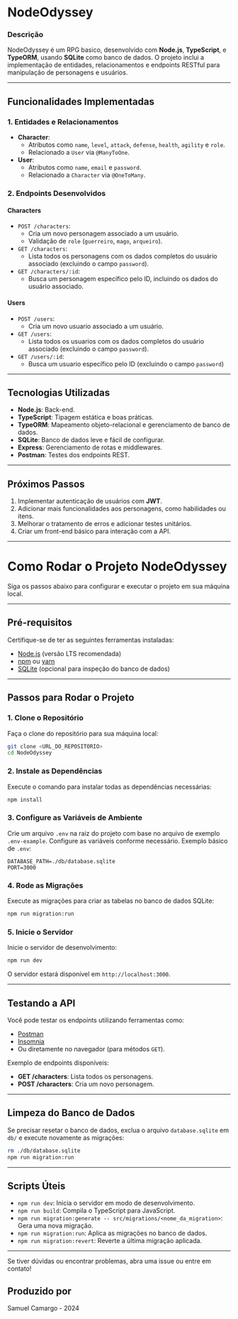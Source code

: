# NodeOdyssey

### Descrição
NodeOdyssey é um RPG basico, desenvolvido com **Node.js**, **TypeScript**, e **TypeORM**, usando **SQLite** como banco de dados. 
O projeto inclui a implementação de entidades, relacionamentos e endpoints RESTful para manipulação de personagens e usuários.

---

## Funcionalidades Implementadas

### 1. Entidades e Relacionamentos
- **Character**:
  - Atributos como `name`, `level`, `attack`, `defense`, `health`, `agility` e `role`.
  - Relacionado a `User` via `@ManyToOne`.
- **User**:
  - Atributos como `name`, `email` e `password`.
  - Relacionado a `Character` via `@OneToMany`.

### 2. Endpoints Desenvolvidos

#### **Characters**
- `POST /characters`:
  - Cria um novo personagem associado a um usuário.
  - Validação de `role` (`guerreiro`, `mago`, `arqueiro`).
- `GET /characters`:
  - Lista todos os personagens com os dados completos do usuário associado (excluindo o campo `password`).
- `GET /characters/:id`:
  - Busca um personagem específico pelo ID, incluindo os dados do usuário associado.

#### **Users**
- `POST /users`:
  - Cria um novo usuario associado a um usuário.
- `GET /users`:
  - Lista todos os usuarios com os dados completos do usuário associado (excluindo o campo `password`).
- `GET /users/:id`:
  - Busca um usuario específico pelo ID (excluindo o campo `password`)

---

## Tecnologias Utilizadas
- **Node.js**: Back-end.
- **TypeScript**: Tipagem estática e boas práticas.
- **TypeORM**: Mapeamento objeto-relacional e gerenciamento de banco de dados.
- **SQLite**: Banco de dados leve e fácil de configurar.
- **Express**: Gerenciamento de rotas e middlewares.
- **Postman**: Testes dos endpoints REST.

---

## Próximos Passos
1. Implementar autenticação de usuários com **JWT**.
2. Adicionar mais funcionalidades aos personagens, como habilidades ou itens.
3. Melhorar o tratamento de erros e adicionar testes unitários.
4. Criar um front-end básico para interação com a API.

---

# Como Rodar o Projeto NodeOdyssey

Siga os passos abaixo para configurar e executar o projeto em sua máquina local.

---

## Pré-requisitos

Certifique-se de ter as seguintes ferramentas instaladas:
- [Node.js](https://nodejs.org) (versão LTS recomendada)
- [npm](https://www.npmjs.com/) ou [yarn](https://yarnpkg.com/)
- [SQLite](https://sqlite.org/) (opcional para inspeção do banco de dados)

---

## Passos para Rodar o Projeto

### 1. Clone o Repositório

Faça o clone do repositório para sua máquina local:
```bash
git clone <URL_DO_REPOSITORIO>
cd NodeOdyssey
```

### 2. Instale as Dependências

Execute o comando para instalar todas as dependências necessárias:
```bash
npm install
```

### 3. Configure as Variáveis de Ambiente

Crie um arquivo `.env` na raiz do projeto com base no arquivo de exemplo `.env-example`. Configure as variáveis conforme necessário. Exemplo básico de `.env`:
```env
DATABASE_PATH=./db/database.sqlite
PORT=3000
```

### 4. Rode as Migrações

Execute as migrações para criar as tabelas no banco de dados SQLite:
```bash
npm run migration:run
```

### 5. Inicie o Servidor

Inicie o servidor de desenvolvimento:
```bash
npm run dev
```

O servidor estará disponível em `http://localhost:3000`.

---

## Testando a API

Você pode testar os endpoints utilizando ferramentas como:
- [Postman](https://www.postman.com/)
- [Insomnia](https://insomnia.rest/)
- Ou diretamente no navegador (para métodos `GET`).

Exemplo de endpoints disponíveis:
- **GET /characters**: Lista todos os personagens.
- **POST /characters**: Cria um novo personagem.

---

## Limpeza do Banco de Dados

Se precisar resetar o banco de dados, exclua o arquivo `database.sqlite` em `db/` e execute novamente as migrações:
```bash
rm ./db/database.sqlite
npm run migration:run
```

---

## Scripts Úteis

- `npm run dev`: Inicia o servidor em modo de desenvolvimento.
- `npm run build`: Compila o TypeScript para JavaScript.
- `npm run migration:generate -- src/migrations/<nome_da_migration>`: Gera uma nova migração.
- `npm run migration:run`: Aplica as migrações no banco de dados.
- `npm run migration:revert`: Reverte a última migração aplicada.

---

Se tiver dúvidas ou encontrar problemas, abra uma issue ou entre em contato!

## Produzido por
Samuel Camargo - 2024